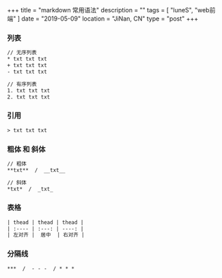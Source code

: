 +++
title = "markdown 常用语法"
description = ""
tags = [ "luneS", "web前端" ]
date = "2019-05-09"
location = "JiNan, CN"
type = "post"
+++

### 列表

```txt
// 无序列表
* txt txt txt
+ txt txt txt
- txt txt txt

// 有序列表
1. txt txt txt
2. txt txt txt
```

### 引用

```txt
> txt txt txt
```

### 粗体 和 斜体

```txt
// 粗体
**txt**  /  __txt__

// 斜体
*txt*  /  _txt_
```

### 表格

```txt
| thead | thead | thead |
| :---- | :---: | ----: |
| 左对齐 |  居中  | 右对齐 |
```

### 分隔线

```txt
***  /  - - -  / * * *
```
